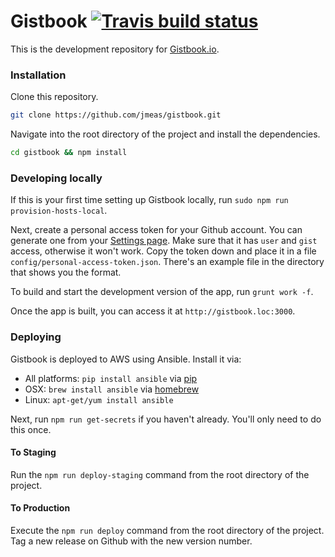 # Gistbook [![Travis build status](http://img.shields.io/travis/jmeas/gistbook.svg?style=flat)](https://travis-ci.org/jmeas/gistbook)

This is the development repository for [Gistbook.io](https://gistbook.io/).

### Installation

Clone this repository.

```sh
git clone https://github.com/jmeas/gistbook.git
```

Navigate into the root directory of the project and install the dependencies.

```sh
cd gistbook && npm install
```

### Developing locally

If this is your first time setting up Gistbook locally, run `sudo npm run provision-hosts-local`.

Next, create a personal access token for your Github account. You can generate one from
your [Settings page](https://github.com/settings/applications). Make sure that it has `user` and `gist` access,
otherwise it won't work. Copy the token down and place it in a file `config/personal-access-token.json`. There's
an example file in the directory that shows you the format.

To build and start the development version of the app, run `grunt work -f`.

Once the app is built, you can access it at `http://gistbook.loc:3000`.

### Deploying

Gistbook is deployed to AWS using Ansible. Install it via:

- All platforms: `pip install ansible` via [pip](http://pip.readthedocs.org/en/latest/installing.html)
- OSX: `brew install ansible` via [homebrew](http://brew.sh/)
- Linux: `apt-get/yum install ansible`

Next, run `npm run get-secrets` if you haven't already. You'll only need to do this once.

#### To Staging

Run the `npm run deploy-staging` command from the root directory of the project.

#### To Production

Execute the `npm run deploy` command from the root directory of the project. Tag a new release
on Github with the new version number.
